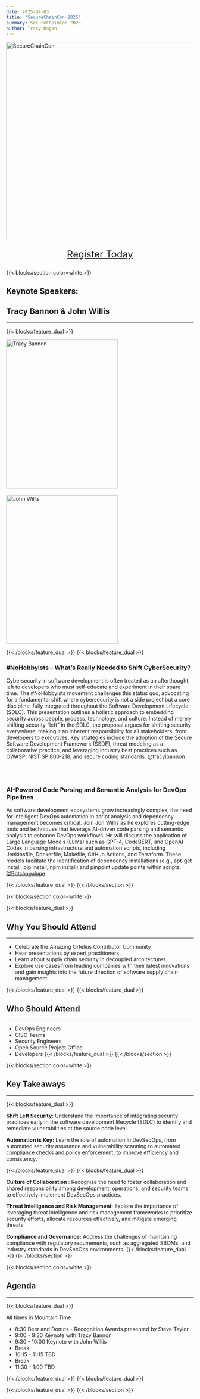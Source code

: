 ```yaml
---
date: 2025-04-03
title: "SecureChainCon 2025"
summary: SecureChainCon 2025
author: Tracy Ragan
---
```


<div class="col-center">
<img src="/images/2025sscbanner.png" alt="SecureChainCon" height="530px" width="786px" />
</div>

<div style="font-size:1.8em;text-align:center;margin-top:10px">

[Register Today](https://us02web.zoom.us/meeting/register/tlCtjtBxTwiOMFXIYYgJeA)
</div>


{{< blocks/section color=white >}}
<h2 class="text-center">Keynote Speakers:</h2>
<h2 class="text-center">Tracy Bannon & John Willis</h2>
<hr>

{{< blocks/feature_dual >}}

<div class="col-center">
<img src="/images/tracyb.png" alt="Tracy Bannon" height="400px" width="300px" />
</div>
<br>
<div class="col-center">
<img src="/images/johnwillis.png" alt="John Willis" height="400px" width="300px" />
</div>


{{< /blocks/feature_dual >}}
{{< blocks/feature_dual >}}

<h3 class="text-left">#NoHobbyists – What’s Really Needed to Shift CyberSecurity?</h3>

Cybersecurity in software development is often treated as an afterthought, left to developers who must self-educate and experiment in their spare time. The #NoHobbyists movement challenges this status quo, advocating for a fundamental shift where cybersecurity is not a side project but a core discipline, fully integrated throughout the Software Development Lifecycle (SDLC). This presentation outlines a holistic approach to embedding security across people, process, technology, and culture. Instead of merely shifting security “left” in the SDLC, the proposal argues for shifting security everywhere, making it an inherent responsibility for all stakeholders, from developers to executives. Key strategies include the adoption of the Secure Software Development Framework (SSDF), threat modeling as a collaborative practice, and leveraging industry best practices such as OWASP, NIST SP 800-218, and secure coding standards. [@tracylbannon](https://www.linkedin.com/in/tracylbannon/) 

<br>
<br>
<h3 class="text-left">AI-Powered Code Parsing and Semantic Analysis for DevOps Pipelines</h3>

As software development ecosystems grow increasingly complex, the need for intelligent DevOps automation in script analysis and dependency management becomes critical. Join Jon Willis as he explores cutting-edge tools and techniques that leverage AI-driven code parsing and semantic analysis to enhance DevOps workflows. He will discuss the application of Large Language Models (LLMs) such as GPT-4, CodeBERT, and OpenAI Codex in parsing infrastructure and automation scripts, including Jenkinsfile, Dockerfile, Makefile, GitHub Actions, and Terraform. These models facilitate the identification of dependency installations (e.g., apt-get install, pip install, npm install) and pinpoint update points within scripts. [@Botchagalupe](https://www.linkedin.com/in/johnwillisatlanta/) 


{{< /blocks/feature_dual >}}
{{< /blocks/section >}}

{{< blocks/section color=white >}}

{{< blocks/feature_dual >}}

<h2 class="text-left">Why You Should Attend</h2>
<hr>

- Celebrate the Amazing Ortelius Contributor Community
- Hear presentations by expert practitioners
- Learn about supply chain security in decoupled architectures.
- Explore use cases from leading companies with their latest innovations and gain insights into the future direction of software supply chain management.

{{< /blocks/feature_dual >}}
{{< blocks/feature_dual >}}

<h2 class="text-left">Who Should Attend</h2>
<hr>

- DevOps Engineers
- CISO Teams
- Security Engineers
- Open Source Project Office
- Developers 
{{< /blocks/feature_dual >}}
{{< /blocks/section >}}

{{< blocks/section color=white >}}

<h2 class="text-left">Key Takeaways</h2>
<hr>


{{< blocks/feature_dual >}}

<strong>Shift Left Security</strong>: Understand the importance of integrating security practices early in the software development lifecycle (SDLC) to identify and remediate vulnerabilities at the source code level.

<strong>Automation is Key:</strong> Learn the role of automation in DevSecOps, from automated security assurance and vulnerability scanning to automated compliance checks and policy enforcement, to improve efficiency and consistency.

{{< /blocks/feature_dual >}}
{{< blocks/feature_dual >}}

<strong>Culture of Collaboration </strong>: Recognize the need to foster collaboration and shared responsibility among development, operations, and security teams to effectively implement DevSecOps practices.

<strong>Threat Intelligence and Risk Management</strong>: Explore the importance of leveraging threat intelligence and risk management frameworks to prioritize security efforts, allocate resources effectively, and mitigate emerging threats.

<strong>Compliance and Governance:</strong> Address the challenges of maintaining compliance with regulatory requirements, such as aggregated SBOMs, and industry standards in DevSecOps environments.
{{< /blocks/feature_dual >}}
{{< /blocks/section >}}

{{< blocks/section color=white >}}

<h2 class="text-left">Agenda</h2>
<hr>

{{< blocks/feature_dual >}}


All times in Mountain Time

- 8:30 Beer and Donuts - Recognition Awards presented by Steve Taylor
- 9:00 - 9:30  Keynote with Tracy Bannon
- 9:30 - 10:00 Keynote with John Willis
- Break
- 10:15 - 11:15 TBD
- Break
- 11:30 - 1:00 TBD


{{< /blocks/feature_dual >}}
{{< blocks/feature_dual >}}



{{< /blocks/feature_dual >}}
{{< /blocks/section >}}

